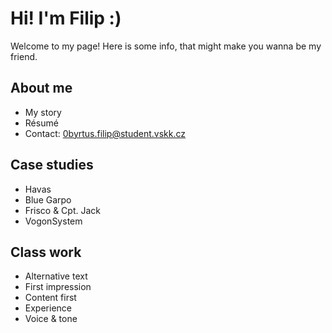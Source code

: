# Hi! I'm Filip :)

Welcome to my page! Here is some info, that might make you wanna be my friend.

## About me 

- My story
- Résumé
- Contact: 0byrtus.filip@student.vskk.cz

## Case studies

- Havas
- Blue Garpo
- Frisco & Cpt. Jack
- VogonSystem

## Class work

- Alternative text
- First impression
- Content first
- Experience
- Voice & tone
